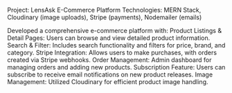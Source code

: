 Project: LensAsk
E-Commerce Platform
Technologies: MERN Stack, Cloudinary (image uploads), Stripe (payments), Nodemailer (emails)

Developed a comprehensive e-commerce platform with:
Product Listings & Detail Pages: Users can browse and view detailed product information.
Search & Filter: Includes search functionality and filters for price, brand, and category.
Stripe Integration: Allows users to make purchases, with orders created via Stripe webhooks.
Order Management: Admin dashboard for managing orders and adding new products.
Subscription Feature: Users can subscribe to receive email notifications on new product releases.
Image Management: Utilized Cloudinary for efficient product image handling.

